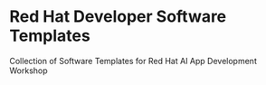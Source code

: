 # Red Hat Developer Software Templates

Collection of Software Templates for Red Hat AI App Development Workshop